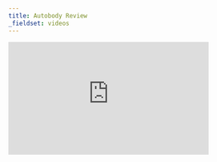 ```yaml
---
title: Autobody Review
_fieldset: videos
---
```

<iframe src="http://player.vimeo.com/video/71031977?title=0&amp;byline=0&amp;portrait=0" width="400" height="225" frameborder="0" webkitAllowFullScreen mozallowfullscreen allowFullScreen></iframe>
